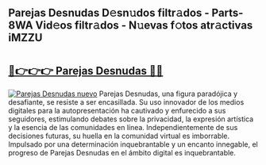 ## Parejas Desnudas D𝚎sn𝚞dos filtr𝚊dos - Parts-8WA Vid𝚎os filtr𝚊dos - N𝚞evas f𝚘tos atr𝚊ctivas iMZZU

# <h2><a href="http://mbe17o.tromn.icu/?c=Parejas+Desnudas">🔗👉👉👉 Parejas Desnudas 🔗🔗</a></h2>

[![Parejas Desnudas nuevo](https://i.imgur.com/pEAQMta.gif)](http://mbe17o.tromn.icu/?c=Parejas+Desnudas)
Parejas Desnudas, una figura paradójica y desafiante, se resiste a ser encasillada. Su uso innovador de los medios digitales para la autopresentación ha cautivado y enfurecido a sus seguidores, estimulando debates sobre la privacidad, la expresión artística y la esencia de las comunidades en línea. Independientemente de sus decisiones futuras, su huella en la comunidad virtual es imborrable. Impulsado por una determinación inquebrantable y un encanto innegable, el progreso de Parejas Desnudas en el ámbito digital es inquebrantable.
